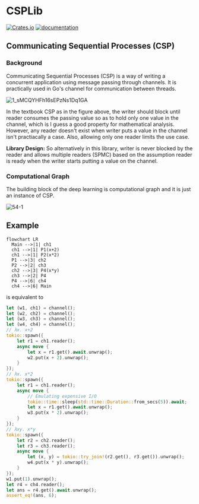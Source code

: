 # CSPLib

[![Crates.io](https://img.shields.io/crates/v/csplib.svg)](https://crates.io/crates/csplib)
[![documentation](https://docs.rs/csplib/badge.svg)](https://docs.rs/csplib)

## Communicating Sequential Processes (CSP)

### Background

Communicating Sequential Processes (CSP) is a way of writing a concurrent application using message passing through channels. It is practically used in Go's channel for communication between threads. 

![1_sMCQYHFh16sEPzNs1Dq1GA](https://user-images.githubusercontent.com/785824/200107637-8ba8cb54-2ff0-473a-89b9-50ec8f7ec6fb.png)

In the textbook CSP as in the figure above, the writer should block until reader consumes the passing value so as to hold only one value in the channel, which is I guess a good property for mathematical analysis. However, any reader doesn't exist when writer puts a value in the channel isn't practiacally a case. Also, allowing only one reader limits the use case. 

**Library Design:** So alternatively in this library, writer is never blocked by the reader and allows multiple readers (SPMC) based on the assumption reader is ready when the writer starts putting a value on the channel.

### Computational Graph

The building block of the deep learning is computational graph and it is just an instance of CSP.

![54-1](https://user-images.githubusercontent.com/785824/200149209-cf05253a-59cb-4be9-9fd1-5e7fc7fd8a42.jpeg)


## Example

```mermaid
flowchart LR
  Main -->|1| ch1
  ch1 -->|1| P1(x+2)
  ch1 -->|1| P2(x*2)
  P1 -->|3| ch2
  P2 -->|2| ch3
  ch2 -->|3| P4(x*y)
  ch3 -->|2| P4
  P4 -->|6| ch4
  ch4 -->|6| Main
```

is equivalent to

```rust
let (w1, ch1) = channel();
let (w2, ch2) = channel();
let (w3, ch3) = channel();
let (w4, ch4) = channel();
// λx. x+2
tokio::spawn({
    let r1 = ch1.reader();
    async move {
        let x = r1.get().await.unwrap();
        w2.put(x + 2).unwrap();
    }
});
// λx. x*2
tokio::spawn({
    let r1 = ch1.reader();
    async move {
        // Emulating expensive I/O
        tokio::time::sleep(std::time::Duration::from_secs(5)).await;
        let x = r1.get().await.unwrap();
        w3.put(x * 2).unwrap();
    }
});
// λxy. x*y
tokio::spawn({
    let r2 = ch2.reader();
    let r3 = ch3.reader();
    async move {
        let (x, y) = tokio::try_join!(r2.get(), r3.get()).unwrap();
        w4.put(x * y).unwrap();
    }
});
w1.put(1).unwrap();
let r4 = ch4.reader();
let ans = r4.get().await.unwrap();
assert_eq!(ans, 6);
```
